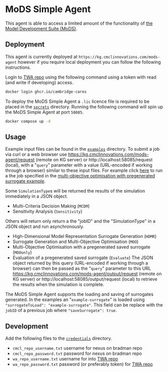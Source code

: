 # MoDS Simple Agent
This agent is able to access a limited amount of the functionality of [the Model Development Suite (MoDS)](https://cmclinnovations.com/solutions/products/mods/). 

## Deployment
This agent is currently deployed at `https://kg.cmclinnovations.com/mods-agent` however if you require local deployment you can follow the following instructions. 

Login to [TWA repo](https://github.com/cambridge-cares/TheWorldAvatar) using the following command using a token with read (and write if developing) access.
```bash
docker login ghcr.io/cambridge-cares
```
To deploy the MoDS Simple Agent a `.lic` licence file is required to be placed in the [`secrets`](./secrets/) directory. 
Running the following command will spin up the MoDS Simple Agent at port `58085`. 
```bash
docker compose up -d
```

## Usage
Example input files can be found in the [`examples`](./examples) directory.
To submit a job via curl or a web browser use https://kg.cmclinnovations.com/mods-agent/request (remote on KG server) or http://localhost:58085/request (local), with a "`query`" parameter with a value (URL-encoded if working through a browser) similar to these input files.
For example click [here](https://kg.cmclinnovations.com/mods-agent/request?query=%7B%22SimulationType%22%3A%22MOOonly%22%2C%22Algorithms%22%3A%5B%7B%22name%22%3A%22algorithm1%22%2C%22type%22%3A%22GenSurrogateAlg%22%2C%22surrogateToLoad%22%3A%22example-surrogate%22%7D%2C%7B%22name%22%3A%22algorithm2%22%2C%22type%22%3A%22MOO%22%2C%22maxNumberOfResults%22%3A10%2C%22variables%22%3A%5B%7B%22name%22%3A%22var1%22%2C%22type%22%3A%22input%22%7D%2C%7B%22name%22%3A%22var2%22%2C%22type%22%3A%22input%22%7D%2C%7B%22name%22%3A%22var3%22%2C%22type%22%3A%22input%22%7D%2C%7B%22name%22%3A%22var4%22%2C%22type%22%3A%22output%22%2C%22objective%22%3A%22Maximise%22%2C%22minimum%22%3A0.5%2C%22weight%22%3A0.5%7D%2C%7B%22name%22%3A%22var5%22%2C%22type%22%3A%22output%22%2C%22objective%22%3A%22Minimise%22%2C%22maximum%22%3A1.5%2C%22weight%22%3A0.1%7D%2C%7B%22name%22%3A%22var6%22%2C%22type%22%3A%22output%22%2C%22objective%22%3A%22Maximise%22%2C%22minimum%22%3A2.5%2C%22weight%22%3A0.7%7D%5D%7D%5D%7D) to run a the job specified in the [multi-objective optimisation with pregenerated surrogate example](./examples/MOOonly.json).

Some `SimulationType`s will be returned the results of the simulation immediately in a JSON object.
- Multi-Criteria Decision Making (`MCDM`)
- Sensitivity Analysis (`Sensitivity`)

Others will return only return a the "jobID" and the "SimulationType" in a JSON object and run asynchronously.
- High-Dimensional Model Representation Surrogate Generation (`HDMR`)
- Surrogate Generation and Multi-Objective Optimisation (`MOO`)
- Multi-Objective Optimisation with a pregenerated saved surrogate (`MOOonly`)
- Evaluation of a pregenerated saved surrogate (`Evaluate`)
The JSON object returned by this query (URL-encoded if working through a browser) can then be passed as the "`query`" parameter to this URL https://kg.cmclinnovations.com/mods-agent/output/request (remote on KG server) or http://localhost:58085/output/request (local) to retrieve the results when the simulation is complete.

The MoDS Simple Agent supports the loading and saving of surrogates generated.
In the examples an "`example-surrogate`" is loaded using `"surrogateToLoad": "example-surrogate"`. 
This field can be replace with the `jobID` of a previous job where `"saveSurrogate": true`. 

## Development
Add the following files to the [`credentials`](./credentials/) directory.
- `cmcl_repo_username.txt` username for nexus on bradman repo
- `cmcl_repo_password.txt` password for nexus on bradman repo
- `wa_repo_username.txt` username for into [TWA repo](https://github.com/cambridge-cares/TheWorldAvatar)
- `wa_repo_password.txt` password (or preferably token) for [TWA repo](https://github.com/cambridge-cares/TheWorldAvatar)